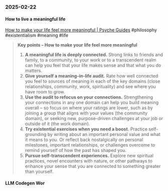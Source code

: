 ### 2025-02-22
#### How to live a meaningful life
[How to make your life feel more meaningful | Psyche Guides](https://psyche.co/guides/how-to-find-meaning-in-your-life-as-a-buffer-against-anxiety) #philosophy #existentialism #meaning #life 

> **Key points – How to make your life feel more meaningful**
> 
> 1. **A meaningful life is deeply connected.** Strong links to friends and family, to a community, to your work or to a transcendent realm can help you feel that your life makes sense and that what you do matters.
> 2. **Give yourself a meaning-in-life audit.** Rate how well connected you feel to sources of meaning in each of the key domains (close relationships, community, work, spirituality) and see where you have room to grow.
> 3. **Use the audit to refocus on your connections.** Strengthening your connections in any one domain can help you build meaning overall – so focus on where your ratings are lower, such as by joining a group that aligns with your values (the community domain), or seeking new, purpose-driven challenges at your job or outside of it (the work domain).
> 4. **Try existential exercises when you need a boost.** Practice self-grounding by writing about an important personal value and what it means to you. Or reflect back nostalgically on personal milestones, important relationships, or challenges overcome to remind yourself of how the past has shaped you.
> 5. **Pursue self-transcendent experiences.** Explore new spiritual practices, novel encounters with nature, or other pathways to enhance your sense that you are connected to something greater than yourself.


#### LLM Codegen Wor